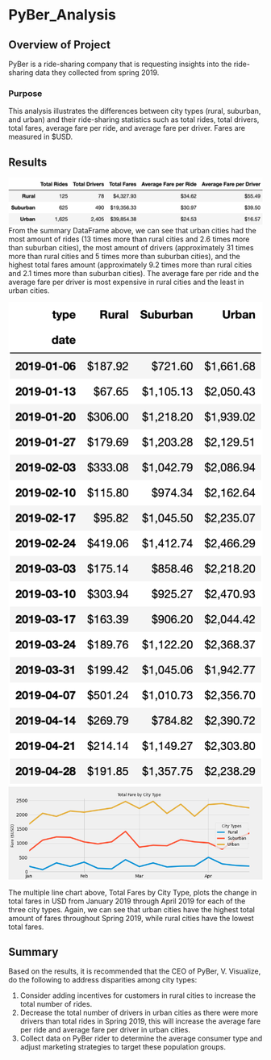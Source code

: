 # PyBer_Analysis

## Overview of Project
PyBer is a ride-sharing company that is requesting insights into the ride-sharing data they collected from spring 2019.

### Purpose
This analysis illustrates the differences between city types (rural, suburban, and urban) and their ride-sharing statistics such as total rides, total drivers, total fares, average fare per ride, and average fare per driver. Fares are measured in $USD.

## Results
![PyBer summary](https://github.com/mschimmy/PyBer_Analysis/blob/main/Resources/PyBer_summary_df.png)
From the summary DataFrame above, we can see that urban cities had the most amount of rides (13 times more than rural cities and 2.6 times more than suburban cities), the most amount of drivers (approximately 31 times more than rural cities and 5 times more than suburban cities), and the highest total fares amount (approximately 9.2 times more than rural cities and 2.1 times more than suburban cities). The average fare per ride and the average fare per driver is most expensive in rural cities and the least in urban cities.

![PyBer Spring 2019 data](https://github.com/mschimmy/PyBer_Analysis/blob/main/Resources/spring_2019_fares_by_week_df.png)
![PyBer Spring 2019 chart](https://github.com/mschimmy/PyBer_Analysis/blob/main/analysis/Total_Fare_by_city_Type.png)

The multiple line chart above, Total Fares by City Type, plots the change in total fares in USD from January 2019 through April 2019 for each of the three city types. Again, we can see that urban cities have the highest total amount of fares throughout Spring 2019, while rural cities have the lowest total fares.

## Summary
Based on the results, it is recommended that the CEO of PyBer, V. Visualize, do the following to address disparities among city types:
1. Consider adding incentives for customers in rural cities to increase the total number of rides.
2. Decrease the total number of drivers in urban cities as there were more drivers than total rides in Spring 2019, this will increase the average fare per ride and average fare per driver in urban cities.
3. Collect data on PyBer rider to determine the average consumer type and adjust marketing strategies to target these population groups.
